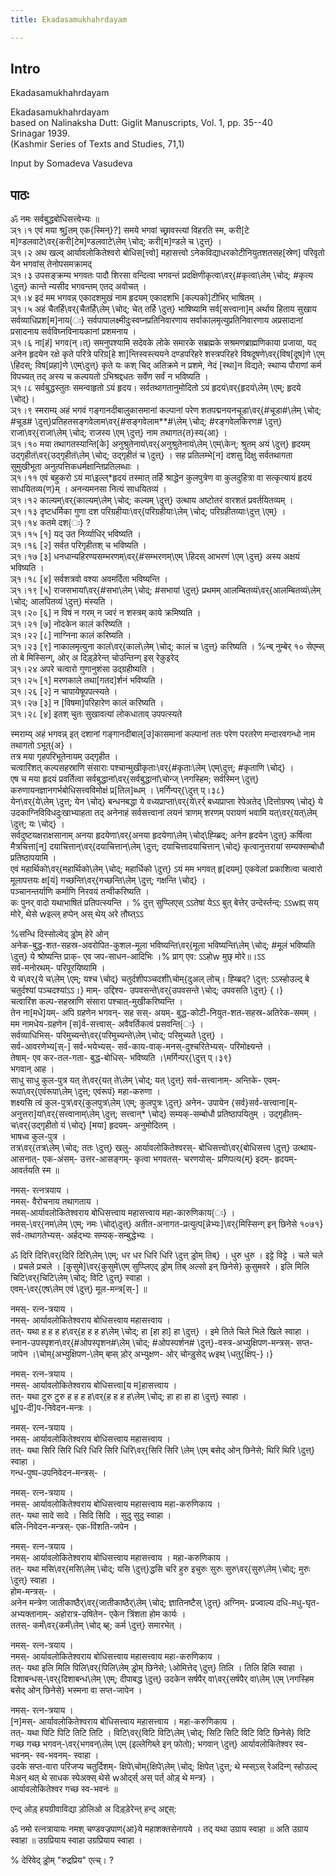 ```yaml
---
title: Ekadasamukhahrdayam

---
```

## Intro
  
  
  
  
Ekadasamukhahrdayam  
  
  
  
  
Ekadasamukhahrdayam  
based on Nalinaksha Dutt: Giglit Manuscripts, Vol. 1, pp. 35--40  
Srinagar 1939.  
(Kashmir Series of Texts and Studies, 71,1)  
  
Input by Somadeva Vasudeva  
  
  
  
  


## पाठः
  
  
  
  
  
  
ॐ नमः सर्वबुद्धबोधिसत्त्वेभ्यः ॥  
ञ्१।१ एवं मया श्रु[तम् एक{स्मिन्}?] समये भगवां च्छ्रावस्त्यां विहरति स्म, करी[टे म]ण्डलवाटे\वर्{करी[टेम]ण्डलवाटे\लेम् \चोद्; करी[म]ण्डले च \दुत्त्} ।   
ञ्१।२ अथ खल्व् आर्यावलोकितेश्वरो  बोधिस[त्त्वो] महासत्त्वो ऽनेकविद्याधरकोटीनियुतशतसह[स्रेण] परिवृतो येन भगवांस् तेनोपसमक्रामद्    
ञ्१।३ उपसङ्क्रम्य भगवतः पादौ शिरसा वन्दित्वा भगवन्तं प्रदक्षिणीकृत्वा\वर्{#कृत्वा\लेम् \चोद्; #कृत्य \दुत्त्} कान्ते न्यसीद भगवन्तम् एतद् अवोचत् ।   
ञ्१।४ इदं मम भगवन्न् एकादशमुखं नाम हृदयम् एकादशभि [कल्पको]टीभिर् भाषितम् ।   
ञ्१।५ अहं चैतर्हि\वर्{चैतर्हि\लेम् \चोद्; चेत् तर्हि \दुत्त्} भाषिष्यामि सर्व[सत्त्वाना]म् अर्थाय हिताय सुखाय सर्वव्याधिप्रश[म]नाय{ः} सर्वपापालक्ष्मीदुःस्वप्नप्रतिनिवारणाय सर्वाकालमृत्युप्रतिनिवारणाय अप्रसादानां प्रसादनाय सर्वविघ्नविनायकानां प्रशमनाय ।   
ञ्१।६ ना[हं] भगव(न्।त्) समनुपश्यामि सदेवके लोके समारके सब्रह्मके सश्रमणब्राह्मणिकाया प्रजाया, यद् अनेन हृदयेन रक्षे कृते परित्रे परिग्र[हे शा]न्तिस्वस्त्ययने दण्डपरिहरे शस्त्रपरिहरे विषदूषणे\वर्{विष[दूष]णे \एम् \हिदस्; विष[प्रहा]णे \एम्\दुत्त्} कृते यः कश् चिद् अतिक्रमे  न  प्रशमे,   नेदं [स्था]न विद्यते;  स्थाप्य पौराणां कर्म विपच्यत् तद् अस्य च कल्पयतो ऽभिश्रद्दधतः सर्वेण सर्वं न भविष्यति ।   
ञ्१।८ सर्वबुद्धस्तुतः समन्वाहृतो ऽयं हृदय। सर्वतथागतानुमोदितो ऽयं हृदयं\वर्{हृदयं\लेम् \एम्; हृदये \चोद्}।  
ञ्१।९ स्मराम्य् अहं भगवं गङ्गानदीबालुकासमानां कल्पानां परेण शतपद्मनयनचूडा\वर्{#चूडा#\लेम् \चोद्; #चूड# \दुत्त्}प्रतिहतसङ्गवेलाम\वर्{#सङ्गवेलाम**#\लेम् \चोद्; #रङ्गवेलकिरण# \दुत्त्}राजा\वर्{राजा\लेम् \चोद्; राजस्य \एम् \दुत्त्} नाम तथागत{त}स्य{आ} ।  
ञ्१।१० मया तथागतस्यान्ति[के] अनुश्रुतेनायं\वर्{अनुश्रुतेनायं\लेम् \एम्\केन्; श्रुतम् अयं \दुत्त्} हृदयम् उद्गृहीतं\वर्{उद्गृहीतं\लेम् \चोद्; उद्गृहीतं च \दुत्त्} । सह प्रतिलम्भे[न] दशसु दिक्षु सर्वतथागता  सुमुखीभूता अनुत्पत्तिकधर्मक्षान्तिप्रतिलब्धाः ।  
ञ्१।११ एवं बहुकरो ऽयं मा\इल्ल्*हृदयं तस्मात् तर्हि श्राद्धेन कुलपुत्रेण वा कुलदुहित्रा वा सत्कृत्यायं हृदयं साधयितव्य{ण}म् । अनन्यमनसा नित्यं साधयितव्यं ।  
ञ्१।१२ काल्यम्\वर्{काल्यम्\लेम् \चोद्; कल्यम् \दुत्त्} उत्थाय अष्टोतरं वारशतं प्रवर्तयितव्यम् ।  
ञ्१।१३ दृष्टधर्मिका गुणा दश परिग्रहीयाः\वर्{परिग्रहीयाः\लेम् \चोद्; परिग्रहीतव्याः\दुत्त् \एम्} ।   
ञ्१।१४ कतमे दश{ः} ?  
ञ्१।१५ [१] यद् उत निर्व्याधिर् भविष्यति ।  
ञ्१।१६ [२] सर्वत परिगृहीतश् च भविष्यति ।  
ञ्१।१७ [३] धनधान्यहिरण्यसम्भरणम्\वर्{#सम्भरणम्\एम् \हिदस् आभरणं \एम् \दुत्त्} अस्य अक्षयं भविष्यति ।  
ञ्१।१८ [४] सर्वशत्रवो वश्या अवमर्दिता भविष्यन्ति ।  
ञ्१।१९ [५] राजसभायां\वर्{#सभा\लेम् \चोद्; #सभायां \दुत्त्} प्रथमम् आलम्बितव्यं\वर्{आलम्बितव्यं\लेम् \चोद्; आलपितव्यं \दुत्त्} मंस्यति ।  
ञ्१।२० [६] न विषं न गरम् न ज्वरं न शस्त्रम् काये क्रमिष्यति ।  
ञ्१।२१ [७] नोदकेन कालं करिष्यति ।  
ञ्१।२२ [८] नाग्निना कालं करिष्यति ।  
ञ्१।२३ [९] नाकालमृत्युना कालं\वर्{कालं\लेम् \चोद्; कालं च \दुत्त्} करिष्यति । %न्ब् नुम्बेर् १० सेएम्स् तो बे मिस्सिन्ग्, ओर् अ दिड़्ड़ेरेन्त् चोउन्तिन्ग् इस् रेक़ुइरेद्  
ञ्१।२४ अपरे चत्वारो गुणानुशंसा उद्ग्रहीष्यति ।  
ञ्१।२५ [१] मरणकाले तथा[गतद]र्शनं भविष्यति ।  
ञ्१।२६ [२] न चापायेषूपपत्स्यते ।   
ञ्१।२७ [३] न [विषमा]परिहारेण कालं करिष्यति ।   
ञ्१।२८ [४] इतश् चुतः सुखावत्यां लोकधाताव् उपपत्स्यते   
  
स्मराम्य् अहं भगवन्न् इत् दशानां गङ्गानदीबाल्[उ]कासमानां कल्पानां ततः परेण परतरेण मन्दारवगन्धो नाम तथागतो ऽभूत्{अ} ।   
तत्र मया गृहपरिभूतेनायम् उद्गृहीत ।   
चत्वारिंशत् कल्पसहस्राणि संसाराः पश्चान्मुखीकृताः\वर्{#कृताः\लेम् \एम्\दुत्त्; #कृताणि \चोद्} ।  
एष च मया हृदयं प्रवर्तित्वा सर्वबुद्धानां\वर्{सर्वबुद्धानां\चोन्ज् \नगस्हिम; सर्वस्मिन् \दुत्त्} करुणायनज्ञानगर्भबोधिसत्त्वविमोक्षं प्र[तिल]ब्धम् । \मर्गिन्पर्{\दुत्त् प्।३८}  
येन\वर्{ये\लेम् \दुत्त्; येन \चोद्} बन्धनबद्धा ये वध्यप्राप्ता\वर्{ये\रर्र् बध्यप्राप्ता रेपेअतेद् \दित्तोग्रफ्य् \चोद्} ये उदकाग्निविविधदुःखाभ्याहता तद् अनेनाहं सर्वसत्त्वानां लयनं त्राणम् शरणम् परायणं भवामि यत्\वर्{यत्\लेम् \दुत्त्; यः \चोद्} ।  
सर्वदुष्टयक्षराक्षसानाम् अनया हृदयेणा\वर्{अनया हृदयेणा\लेम् \चोद्\ह्य्ब्रिद्; अनेन हृदयेन \दुत्त्} कर्षित्वा मैत्रचित्ता[न्] दयाचित्तान्\वर्{दयाचित्तान्\लेम् \दुत्त्; दयाचित्तादयाचित्तान् \चोद्} कृत्वानुत्तरायां सम्यक्सम्बोधौ प्रतिष्ठापयामि ।   
एवं महार्थिको\वर्{महार्थिको\लेम् \चोद्; महार्धिको \दुत्त्} ऽयं मम भगवत् हृ[दयम्] एकवेलां प्रकाशित्वा चत्वारो मूलापत्तयः क्ष[यं] गच्छन्ति\वर्{गच्छन्ति\लेम् \दुत्त्; गक्षन्ति \चोद्} ।  
 पञ्चानन्तर्याणि कर्माणि निरवयं तन्वीकरिष्यति ।   
कः पुनर् वादो यथाभाषितं प्रतिपत्स्यन्ति । % दुत्त्  सुप्प्लिएस् ऽऽतेषां येऽऽ बुत् बेत्तेर् उन्देर्स्तन्द्: ऽऽwह्य् सय् मोरे, थेसे wइल्ल् हप्पेन् अस् थेय् अरे तौघ्त्ऽऽ  
  
%सन्धि दिस्सोल्वेद् ड़्रोम् हेरे ओन्  
अनेक-बुद्ध-शत-सहस्र-अवरोपित-कुशल-मूला भविष्यन्ति\वर्{मूला भविष्यन्ति\लेम् \चोद्; #मूलं भविष्यति \दुत्त्} ये श्रोष्यन्ति प्राक्- एव जप-साधन-आदिभिः ।% प्राग् एव: ऽऽहोw मुछ् मोरे॥।ऽऽ  
सर्व-मनोरथम्- परिपूरयिष्यामि ।  
ये च\वर्{ये च\लेम् \एम्; यश्च \चोद्} चतुर्दशीपञ्चदशी\चोम्{दुअल् लोच्। ह्य्ब्रिद्? \दुत्त्: ऽऽस्होउल्द् बे चतुर्दश्यां पञ्चदश्यांऽऽ।} माम्- उद्दिश्य- उपवसन्ते\वर्{उपवसन्ते \चोद्; उपवसति  \दुत्त्} {।}   
चत्वारिंश कल्प-सहस्राणि संसारा पश्चात्-मुखीकरिष्यन्ति ।  
तेन ना[मधे]यम्- अपि ग्रहणेन भगवन्- सह सस्- अयम्- बुद्ध-कोटी-नियुत-शत-सहस्र-अतिरेक-समम् ।  
मम नामधेय-ग्रहणेन [स]र्व-सत्त्वास्- अवैवर्तिकत्वं प्रसवन्ति{ः} ।  
सर्वव्याधिभिस्- परिमुच्यन्ते\वर्{परिमुच्यन्ते\लेम् \चोद्; परिमुच्यते \दुत्त्} ।  
सर्व-आवरणेभ्य[स्-] सर्व-भयेभ्यस्- सर्व-काय-वाक्-मनस्-दुश्चरितेभ्यस्- परिमोक्ष्यन्ते ।  
तेषाम्- एव कर-तल-गता- बुद्ध-बोधिस्- भविष्यति ।\मर्गिन्पर्{\दुत्त् प्।३९}  
भगवान् आह ।  
साधु साधु कुल-पुत्र यत् ते\वर्{यत् ते\लेम् \चोद्; यत् \दुत्त्} सर्व-सत्त्वानाम्- अन्तिके- एवम्-रूपा\वर्{एवंरूपा\लेम् \दुत्त्; एवंरूपं} महा-करुणा ।  
शक्ष्यसि त्वं कुल-पुत्र\वर्{कुलपुत्र\लेम् \एम्; कुलपुत्रः \दुत्त्} अनेन- उपायेन {सर्व}सर्व-सत्त्वाना[म्- अनुत्तरा]यां\वर्{सत्त्वानाम्\लेम् \दुत्त्; सत्त्वान्* \चोद्} सम्यक्-सम्बोधौ प्रतिष्ठापयितुम् । उद्गृहीतम्- च\वर्{उद्गृहीतो यं \चोद्} [मया] हृदयम्- अनुमोदितम् ।  
भाषध्व कुल-पुत्र ।  
तत्र\वर्{तत्र\लेम् \चोद्; ततः \दुत्त्} खलु- आर्यावलोकितेश्वरस्- बोधिसत्त्वो\वर्{बोधिसत्त्व \दुत्त्} उत्थाय- आसनात्- एक-अंसम्- उत्तर-आसङ्गम्- कृत्वा भगवतस्- चरणयोस्- प्रणिपत्य{म्} इदम्- हृदयम्- आवर्तयति स्म ॥  
  
नमस्- रत्नत्रयाय ।   
नमस्- वैरोचनाय तथागताय ।  
नमस्-आर्यावलोकितेश्वराय बोधिसत्त्वाय महासत्त्वाय महा-कारुणिकाय{ः} ।  
नमस्-\वर्{नम\लेम् \एम्; नमः \चोद्\दुत्त्}  अतीत-अनागत-प्रत्युत्प[न्नेभ्यः]\वर्{मिस्सिन्ग् इन् छिनेसे १०७१} सर्व-तथागतेभ्यस्- अर्हद्भ्यः सम्यक्-सम्बुद्धेभ्यः ।  
  
ॐ दिरि दिरि\वर्{दिरि दिरि\लेम् \एम्; धर धर धिरि धिरि \दुत्त् ड़्रोम् तिब्} । धुरु धुरु । इट्टे विट्टे । चले चले । प्रचले प्रचले । [कुसुमे]\वर्{कुसुमे\एम् सुप्प्लिएद् ड़्रोम् तिब् अल्सो इन् छिनेसे} कुसुमवरे । इलि मिलि चिटि\वर्{चिटि\लेम् \चोद्; विटि \दुत्त्} स्वाहा ।   
एवम्-\वर्{एष\लेम् एवं \दुत्त्} मूल-मन्त्र[स्-] ॥  
  
नमस्- रत्न-त्रयाय ।  
नमस्- आर्यावलोकितेश्वराय बोधिसत्त्वाय महासत्त्वाय ।  
तत्- यथा ह ह ह ह\वर्{ह ह ह ह\लेम् \चोद्; हा [हा हा] हा \दुत्त्} । इमे तिले चिले भिले खिले स्वाहा ।  
स्नान-उपस्पृशन\वर्{#ओपस्पृशन#\लेम् \चोद्; #ओपस्पर्शन# \दुत्त्}-वस्त्र-अभ्युक्षिपण-मन्त्रस्- सप्त-जापेन ।\चोम्{अभ्युक्षिपण-\लेम् ब्ह्स् ड़ोर् अभ्युक्षण- ओर् चोन्ड़ुसेद् wइथ् \धतु{क्षिप्-}।}  
  
नमस्- रत्न-त्रयाय ।  
नमस्- आर्यावलोकितेश्वराय बोधिसत्त्वा[य म]हासत्त्वाय ।  
तत्- यथा टुरु टुरु ह ह ह ह\वर्{ह ह ह ह\लेम् \चोद्; हा हा हा हा \दुत्त्} स्वाहा ।  
धू[प-दी]प-निवेदन-मन्त्रः ।   
  
नमस्- रत्न-त्रयाय ।  
नमस्- आर्यावलोकितेश्वराय बोधिसत्त्वाय महासत्त्वाय ।  
तत्- यथा सिरि सिरि धिरि धिरि सिरि धिरि\वर्{सिरि सिरि  \लेम् \एम् बसेद् ओन् छिनेसे; थिरि थिरि \दुत्त्}  स्वाहा ।  
गन्ध-पुष्प-उपनिवेदन-मन्त्रस्- ।  
  
नमस्- रत्न-त्रयाय ।  
नमस्- आर्यावलोकितेश्वराय बोधिसत्त्वाय महासत्त्वाय महा-करुणिकाय ।  
तत्- यथा सादे सादे । सिदि सिदि । सुदु सुदु स्वाहा ।   
बलि-निवेदन-मन्त्रस्- एक-विंशति-जपेन ।  
  
नमस्- रत्न-त्रयाय ।  
नमस्- आर्यावलोकितेश्वराय बोधिसत्त्वाय महासत्त्वाय । महा-करुणिकाय ।  
तत्- यथा मसि\वर्{मसि\लेम् \चोद्;  यसि \दुत्त्}द्धसि चरि हुरु इचुरुः सुरुः सुरु\वर्{सुरु\लेम् \चोद्; मुरुः \दुत्त्} स्वाहा ।  
होम-मन्त्रस्- ।  
अनेन मन्त्रेण जातीकाष्ठैर्\वर्{जातीकाष्ठैर्\लेम् \चोद्; ज्ञातिनष्टैस् \दुत्त्} अग्निम्- प्रज्वाल्य दधि-मधु-घृत-अभ्यक्तानाम्- अहोरात्र-उषितेन- एकेन त्रिंशता होम कार्यः ।  
ततस्- कर्मं\वर्{कर्मं\लेम् \चोद् ब्ह्; कर्म \दुत्त्} समारभेत् ।  
  
नमस्- रत्न-त्रयाय ।  
नमस्- आर्यावलोकितेश्वराय बोधिसत्त्वाय महासत्त्वाय  महा-करुणिकाय ।  
तत्- यथा इलि मिलि पिलि\वर्{पिलि\लेम् ड़्रोम् छिनेसे; \ओमित्तेद् \दुत्त्} तिलि । तिलि हिलि स्वाहा ।  
दिशाबन्धस्-\वर्{दिशाबन्ध\लेम् \एम्; दीपाबद्ध \दुत्त्} उदकेन सर्षपैर् वा\वर्{सर्षपैर् वा\लेम् \एम् \नगस्हिम बसेद् ओन् छिनेसे} भस्मना वा सप्त-जापेन ।   
  
नमस्- रत्न-त्रयाय ।  
[न]मस्- आर्यावलोकितेश्वराय बोधिसत्त्वाय महासत्त्वाय । महा-करुणिकाय ।  
तत्- यथा पिटि पिटि तिटि तिटि । विटि\वर्{विटि विटि\लेम् \चोद्; सिटि सिटि विटि विटि छिनेसे} विटि गच्छ गच्छ भगवन्-\वर्{भगवन्\लेम् \एम् (इल्लेगिब्ले इन् फोतो); भगवान् \दुत्त्} आर्यावलोकितेश्वर स्व-भवनम्- स्व-भवनम्- स्वाहा ।   
उदके सप्त-वारा परिजप्य चतुर्दिशम्- क्षिपे\चोम्{क्षिपे\लेम् \चोद्; क्षिपेत् \दुत्त्; थे म्स्स्ऽस् रेअदिन्ग् स्होउल्द् मेअन् थत् थे साधक स्पेअक्स् थेसे wओर्द्स् अस् पर्त् ओड़् थे मन्त्र} ।  
आर्यावलोकितेश्वर गच्छ स्व-भवनंः ॥  
  
  
  
एन्द् ओड़् हयग्रीवाविद्या ड़ोलिओ अ दिड़्ड़ेरेन्त् हन्द् अद्द्स्:   
  
ॐ नमो रत्नत्रायायः नमश् चण्डवज्रपाण{आ}ये महाशक्तसेनापये । तद् यथा उग्राय स्वाहा ॥ अति उग्राय स्वाहा ॥ उग्रप्रियाय स्वाहा उग्रप्रियाय स्वाहा ।   
  
% देरिवेद् ड़्रोम् "रुद्रप्रिय" एत्च्। ?   
  
  
  
  
  
  
  
